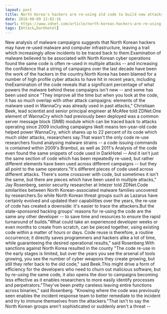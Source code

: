 ```yaml
---
layout: post
title: North Korea's hackers are re-using old code to build new attacks
date: 2018-08-09 12:02:16
tourl: https://www.zdnet.com/article/north-koreas-hackers-are-re-using-old-code-to-build-new-attacks/
tags: [Attack,Darkhotel]
---
```

New analysis of malware campaigns suggests that North Korean hackers may have re-used malware and computer infrastructure, leaving a trail which increasingly allow incidents to be traced back to them.Examination of malware believed to be associated with North Korean cyber operations found the same code is often re-used in multiple attacks -- and increasing the confidence that a string of campaigns over the last decade have been the work of the hackers in the country.North Korea has been blamed for a number of high profile cyber attacks to have hit in recent years, including theExamination of the code reveals that a significant percentage of what powers the malware behind these campaigns isn't new -- and some has been used since "They improve all the time but when you look at the code, it has so much overlap with other attack campaigns: elements of the malware used in WannaCry was already used in past attacks," Christiaan Beek, lead scientist and senior principal engineer at McAfee told ZDNet.One element of WannaCry which had previously been deployed was a common server message block (SMB) module which can be traced back to attacks operating since 2009 including campaigns likeIt means ten-year-old code helped power WannaCry, which shares up to 22 percent of its code which much older attacks, researchers say.That wasn't the only code re-use researchers found analysing malware strains -- a code issuing commands is contained within 2009's Brambul, as well as 2011's Analysis of the code even found the same snippets of code used in DarkHotel -- And it isn't just the same section of code which has been repeatedly re-used, but rather different elements have been used across different campaigns -- but they all point to the same operators."It's different pieces of code used across different attacks. There's some crossover with code, but sometimes it isn't the same, but there are pieces which have been used in multiple attacks," Jay Rosenberg, senior security researcher at Intezer told ZDNet.Code similarities between North Korean-associated malware families uncovered by researchers.So while North Korean threat groups such as Lazarus have certainly evolved and updated their capabilities over the years, the re-use of code has created a downside: it's easier to trace the attackers.But the state-sponsored hacking groups' reasons for re-using the code are the same any other developer -- to save time and resources to ensure the rapid turnaround of builds."What could take an experienced developer weeks or even months to create from scratch, can be pieced together, using existing code within a matter of hours or days. Code reuse is therefore, a routine occurrence; it directly saves programmers and hackers alike a lot of time, while guaranteeing the desired operational results," said Rosenberg.With sanctions against North Korea resulted in the county "The code re-use in the early stages is limited, but over the years you see the arsenal of tools growing, you see the number of cyber weapons they create growing, but still they refer back to the old code," said Beek.This might drive a form of efficiency for the developers who need to churn out malicious software, but by re-using the same code, it also opens the door to campaigns becoming less effective as it enables researchers to more easily identify processes and perpetrators."They've been pretty careless leaving entire functions across binaries," said Rosenberg. "Knowing where the code was previously seen enables the incident response team to better remediate to the incident and try to immune themselves from the attackers."That isn't to say the North Korean groups aren't sophisticated or suddenly aren't a threat -- 